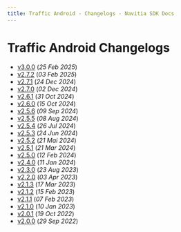 ```yaml
---
title: Traffic Android - Changelogs - Navitia SDK Docs
---
```


# Traffic Android Changelogs

* [v3.0.0](releases/3.0.0/index.md) (_25 Feb 2025_)
* [v2.7.2](releases/2.7.2/index.md) (_03 Feb 2025_)
* [v2.7.1](releases/2.7.1/index.md) (_24 Dec 2024_)
* [v2.7.0](releases/2.7.0/index.md) (_02 Dec 2024_)
* [v2.6.1](releases/2.6.1/index.md) (_31 Oct 2024_)
* [v2.6.0](releases/2.6.0/index.md) (_15 Oct 2024_)
* [v2.5.6](releases/2.5.6/index.md) (_09 Sep 2024_)
* [v2.5.5](releases/2.5.5/index.md) (_08 Aug 2024_)
* [v2.5.4](releases/2.5.4/index.md) (_26 Jul 2024_)
* [v2.5.3](releases/2.5.3/index.md) (_24 Jun 2024_)
* [v2.5.2](releases/2.5.2/index.md) (_21 Mai 2024_)
* [v2.5.1](releases/2.5.1/index.md) (_21 Mar 2024_)
* [v2.5.0](releases/2.5.0/index.md) (_12 Feb 2024_)
* [v2.4.0](releases/2.4.0/index.md) (_11 Jan 2024_)
* [v2.3.0](releases/2.3.0/index.md) (_23 Aug 2023_)
* [v2.2.0](releases/2.2.0/index.md) (_03 Apr 2023_)
* [v2.1.3](releases/2.1.3/index.md) (_17 Mar 2023_)
* [v2.1.2](releases/2.1.2/index.md) (_15 Feb 2023_)
* [v2.1.1](releases/2.1.1/index.md) (_07 Feb 2023_)
* [v2.1.0](releases/2.1.0/index.md) (_10 Jan 2023_)
* [v2.0.1](releases/2.0.1/index.md) (_19 Oct 2022_)
* [v2.0.0](releases/2.0.0/index.md) (_29 Sep 2022_)
